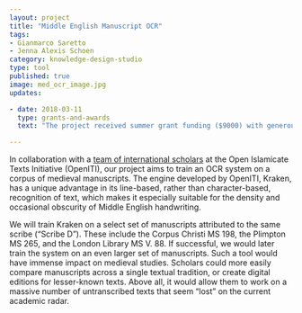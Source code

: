 ```yaml
---
layout: project
title: "Middle English Manuscript OCR"
tags:
- Gianmarco Saretto
- Jenna Alexis Schoen
category: knowledge-design-studio
type: tool
published: true
image: med_ocr_image.jpg
updates:

- date: 2018-03-11
  type: grants-and-awards
  text: "The project received summer grant funding ($9000) with generous support from the Data Science Institute Scholars Program and the Data, Media, & Society Center."

---
```


In collaboration with a [team of international scholars][1] at the Open
Islamicate Texts Initiative (OpenITI), our project aims to train an OCR system
on a corpus of medieval manuscripts. The engine developed by OpenITI, Kraken,
has a unique advantage in its line-based, rather than character-based,
recognition of text, which makes it especially suitable for the density and
occasional obscurity of Middle English handwriting.

We will train Kraken on a select set of manuscripts attributed to the same
scribe (“Scribe D”). These include the Corpus Christi MS 198, the Plimpton MS
265, and the London Library MS V. 88.  If successful, we would later train the
system on an even larger set of manuscripts. Such a tool would have immense
impact on medieval studies.  Scholars could more easily compare manuscripts
across a single textual tradition, or create digital editions for lesser-known
texts. Above all, it would allow them to work on a massive number of
untranscribed texts that seem “lost” on the current academic radar.

[1]: https://arxiv.org/pdf/1703.09550.pdf
